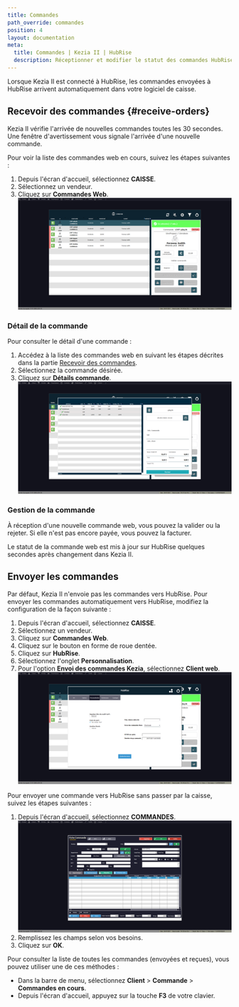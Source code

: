 ```yaml
---
title: Commandes
path_override: commandes
position: 4
layout: documentation
meta:
  title: Commandes | Kezia II | HubRise
  description: Réceptionner et modifier le statut des commandes HubRise reçues dans Kezia II. Connectez vos apps et synchronisez vos données.
---
```


Lorsque Kezia II est connecté à HubRise, les commandes envoyées à HubRise arrivent automatiquement dans votre logiciel de caisse.

## Recevoir des commandes {#receive-orders}

Kezia II vérifie l'arrivée de nouvelles commandes toutes les 30 secondes. Une fenêtre d'avertissement vous signale l'arrivée d'une nouvelle commande.

Pour voir la liste des commandes web en cours, suivez les étapes suivantes :

1. Depuis l'écran d'accueil, sélectionnez **CAISSE**.
1. Sélectionnez un vendeur.
1. Cliquez sur **Commandes Web**.
   ![Commandes - Liste des commandes](./images/009-kezia-web-orders.png)

### Détail de la commande

Pour consulter le détail d'une commande :

1. Accédez à la liste des commandes web en suivant les étapes décrites dans la partie [Recevoir des commandes](/apps/kezia/orders#receive-orders).
1. Sélectionnez la commande désirée.
1. Cliquez sur **Détails commande**.
   ![Commandes - Détails de la commande](./images/010-kezia-order-details.png)

### Gestion de la commande

À réception d'une nouvelle commande web, vous pouvez la valider ou la rejeter. Si elle n'est pas encore payée, vous pouvez la facturer.

Le statut de la commande web est mis à jour sur HubRise quelques secondes après changement dans Kezia II.

## Envoyer les commandes

Par défaut, Kezia II n'envoie pas les commandes vers HubRise. Pour envoyer les commandes automatiquement vers HubRise, modifiez la configuration de la façon suivante :

1. Depuis l'écran d'accueil, sélectionnez **CAISSE**.
1. Sélectionnez un vendeur.
1. Cliquez sur **Commandes Web**.
1. Cliquez sur le bouton en forme de roue dentée.
1. Cliquez sur **HubRise**.
1. Sélectionnez l'onglet **Personnalisation**.
1. Pour l'option **Envoi des commandes Kezia**, sélectionnez **Client web**.
   ![Commandes - Envoi des commandes](./images/011-kezia-send-orders.png)

Pour envoyer une commande vers HubRise sans passer par la caisse, suivez les étapes suivantes :

1. Depuis l'écran d'accueil, sélectionnez **COMMANDES**.
   ![Commandes - Nouvelle commande](./images/012-kezia-new-order.png)
1. Remplissez les champs selon vos besoins.
1. Cliquez sur **OK**.

Pour consulter la liste de toutes les commandes (envoyées et reçues), vous pouvez utiliser une de ces méthodes :

- Dans la barre de menu, sélectionnez **Client** > **Commande** > **Commandes en cours**.
- Depuis l'écran d'accueil, appuyez sur la touche **F3** de votre clavier.
